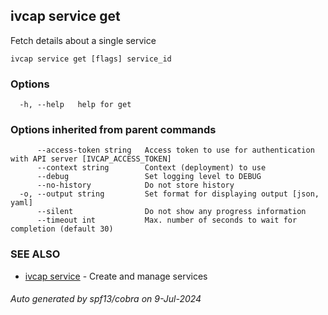 ## ivcap service get

Fetch details about a single service

```
ivcap service get [flags] service_id
```

### Options

```
  -h, --help   help for get
```

### Options inherited from parent commands

```
      --access-token string   Access token to use for authentication with API server [IVCAP_ACCESS_TOKEN]
      --context string        Context (deployment) to use
      --debug                 Set logging level to DEBUG
      --no-history            Do not store history
  -o, --output string         Set format for displaying output [json, yaml]
      --silent                Do not show any progress information
      --timeout int           Max. number of seconds to wait for completion (default 30)
```

### SEE ALSO

* [ivcap service](ivcap_service.md)	 - Create and manage services 

###### Auto generated by spf13/cobra on 9-Jul-2024
